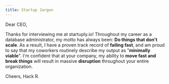 ```yaml
---
title: Startup Jargon
---
```


Dear CEO,

Thanks for interviewing me at startuply.io! Throughout my career as a database administrator, my motto has always been: **Do things that don't scale**. As a result, I have a proven track record of **failing fast**, and am proud to say that my coworkers routinely describe my output as "**minimally viable**". I'm confident that at your company, my ability to **move fast and break things** will result in massive **disruption** throughout your entire organization.

Cheers,
Hack R.

